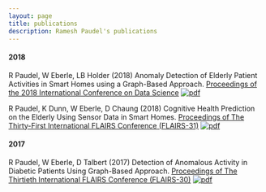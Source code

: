 ```yaml
---
layout: page
title: publications
description: Ramesh Paudel's publications
---
```


#### 2018

R Paudel, W Eberle, LB Holder
(2018) Anomaly Detection of Elderly Patient Activities in Smart Homes using a Graph-Based Approach. [Proceedings of the 2018 International Conference on Data Science](https://csce.ucmss.com/cr/books/2018/ConferenceReport?ConferenceKey=ICD)
[![pdf](icons/pdf-icon.png)](https://csce.ucmss.com/cr/books/2018/LFS/CSREA2018/ICD8019.pdf)

R Paudel, K Dunn, W Eberle, D Chaung 
(2018) Cognitive Health Prediction on the Elderly Using Sensor Data in Smart Homes. [Proceedings of The Thirty-First International FLAIRS Conference (FLAIRS-31)](https://aaai.org/ocs/index.php/FLAIRS/FLAIRS18/paper/view/17622)
[![pdf](icons/pdf-icon.png)](https://aaai.org/ocs/index.php/FLAIRS/FLAIRS18/paper/view/17622/16833)


#### 2017

R Paudel, W Eberle, D Talbert
(2017) Detection of Anomalous Activity in Diabetic Patients Using Graph-Based Approach. [Proceedings of The Thirtieth International FLAIRS Conference (FLAIRS-30)](https://aaai.org/ocs/index.php/FLAIRS/FLAIRS17/paper/view/15455)
[![pdf](icons/pdf-icon.png)](https://aaai.org/ocs/index.php/FLAIRS/FLAIRS17/paper/view/15455/14978)


